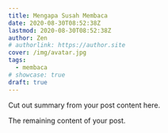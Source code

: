 ```yaml
---
title: Mengapa Susah Membaca
date: 2020-08-30T08:52:38Z
lastmod: 2020-08-30T08:52:38Z
author: Zen
# authorlink: https://author.site
cover: /img/avatar.jpg
tags:
  - membaca
# showcase: true
draft: true
---
```


Cut out summary from your post content here.

<!--more-->

The remaining content of your post.
